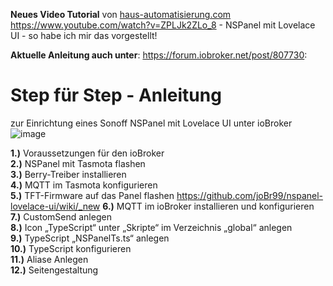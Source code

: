 **Neues Video Tutorial** von [haus-automatisierung.com](http://haus-automatisierung.com/)
https://www.youtube.com/watch?v=ZPLJk2ZLo_8 - NSPanel mit Lovelace UI - so habe ich mir das vorgestellt!

**Aktuelle Anleitung auch unter**: https://forum.iobroker.net/post/807730:

# Step für Step - Anleitung 
zur Einrichtung eines Sonoff NSPanel mit Lovelace UI unter ioBroker
![image](https://user-images.githubusercontent.com/102996011/189348764-ab78fb87-942f-4c8a-a8e6-bc9240e6a74b.png)

**1.)** Voraussetzungen für den ioBroker  
**2.)** NSPanel mit Tasmota flashen  
**3.)** Berry-Treiber installieren  
**4.)** MQTT im Tasmota konfigurieren  
**5.)** TFT-Firmware auf das Panel flashen  https://github.com/joBr99/nspanel-lovelace-ui/wiki/_new
**6.)** MQTT im ioBroker installieren und konfigurieren  
**7.)** CustomSend anlegen  
**8.)** Icon „TypeScript“ unter „Skripte“ im Verzeichnis „global“ anlegen  
**9.)** TypeScript „NSPanelTs.ts“ anlegen  
**10.)** TypeScript konfigurieren  
**11.)** Aliase Anlegen  
**12.)** Seitengestaltung  